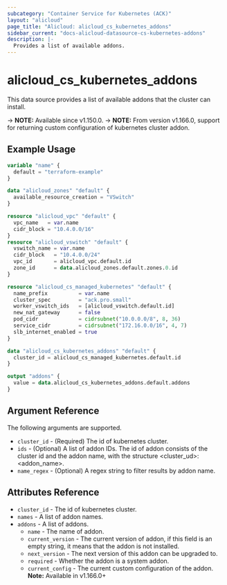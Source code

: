 ```yaml
---
subcategory: "Container Service for Kubernetes (ACK)"
layout: "alicloud"
page_title: "Alicloud: alicloud_cs_kubernetes_addons"
sidebar_current: "docs-alicloud-datasource-cs-kubernetes-addons"
description: |-
  Provides a list of available addons.
---
```


# alicloud_cs_kubernetes_addons

This data source provides a list of available addons that the cluster can install.

-> **NOTE:** Available since v1.150.0.
-> **NOTE:** From version v1.166.0, support for returning custom configuration of kubernetes cluster addon.

## Example Usage

```terraform
variable "name" {
  default = "terraform-example"
}

data "alicloud_zones" "default" {
  available_resource_creation = "VSwitch"
}

resource "alicloud_vpc" "default" {
  vpc_name   = var.name
  cidr_block = "10.4.0.0/16"
}
resource "alicloud_vswitch" "default" {
  vswitch_name = var.name
  cidr_block   = "10.4.0.0/24"
  vpc_id       = alicloud_vpc.default.id
  zone_id      = data.alicloud_zones.default.zones.0.id
}

resource "alicloud_cs_managed_kubernetes" "default" {
  name_prefix          = var.name
  cluster_spec         = "ack.pro.small"
  worker_vswitch_ids   = [alicloud_vswitch.default.id]
  new_nat_gateway      = false
  pod_cidr             = cidrsubnet("10.0.0.0/8", 8, 36)
  service_cidr         = cidrsubnet("172.16.0.0/16", 4, 7)
  slb_internet_enabled = true
}

data "alicloud_cs_kubernetes_addons" "default" {
  cluster_id = alicloud_cs_managed_kubernetes.default.id
}

output "addons" {
  value = data.alicloud_cs_kubernetes_addons.default.addons
}
```

## Argument Reference

The following arguments are supported.
* `cluster_id` - (Required) The id of kubernetes cluster.
* `ids` - (Optional) A list of addon IDs. The id of addon consists of the cluster id and the addon name, with the structure <cluster_ud>:<addon_name>.
* `name_regex` - (Optional) A regex string to filter results by addon name.

## Attributes Reference

* `cluster_id` - The id of kubernetes cluster.
* `names` - A list of addon names.
* `addons` - A list of addons.
  * `name` - The name of addon. 
  * `current_version` - The current version of addon, if this field is an empty string, it means that the addon is not installed.
  * `next_version` - The next version of this addon can be upgraded to.
  * `required` - Whether the addon is a system addon.
  * `current_config` - The current custom configuration of the addon. **Note:** Available in v1.166.0+